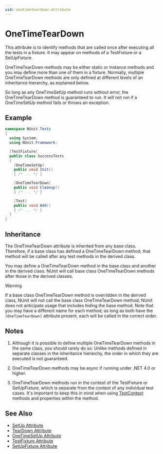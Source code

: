 ```yaml
---
uid: onetimeteardown-attribute
---
```


# OneTimeTearDown

This attribute is to identify methods that are called once after executing all the tests
in a fixture. It may appear on methods of a TestFixture or a SetUpFixture.

OneTimeTearDown methods may be either static or
instance methods and you may define more than one of them in a fixture.
Normally, multiple OneTimeTearDown methods are only defined at different levels
of an inheritance hierarchy, as explained below.

So long as any OneTimeSetUp method runs without error, the OneTimeTearDown method is
guaranteed to run. It will not run if a OneTimeSetUp method fails or throws an
exception.

## Example

```csharp
namespace NUnit.Tests
{
  using System;
  using NUnit.Framework;

  [TestFixture]
  public class SuccessTests
  {
    [OneTimeSetUp]
    public void Init()
    { /* ... */ }

    [OneTimeTearDown]
    public void Cleanup()
    { /* ... */ }

    [Test]
    public void Add()
    { /* ... */ }
  }
}
```

## Inheritance

The OneTimeTearDown attribute is inherited from any base class. Therefore, if a base
class has defined a OneTimeTearDown method, that method will be called
after any test methods in the derived class.

You may define a OneTimeTearDown method
in the base class and another in the derived class. NUnit will call base
class OneTimeTearDown methods after those in the derived classes.

> [!WARNING]
> If a base class OneTimeTearDown method is overridden in the derived class, NUnit will not call the base class OneTimeTearDown method; NUnit does not anticipate usage that includes hiding the base method. Note that you may have a different name for each method; as long as both have the `[OneTimeTearDown]` attribute present, each will be called in the correct order.

## Notes

 1. Although it is possible to define multiple OneTimeTearDown methods
    in the same class, you should rarely do so. Unlike methods defined in
    separate classes in the inheritance hierarchy, the order in which they
    are executed is not guaranteed.

 2. OneTimeTearDown methods may be async if running under .NET 4.0 or higher.

 3. OneTimeTearDown methods run in the context of the TestFixture or SetUpFixture, which is separate from the context of any individual test cases. It's important to keep this in mind when using [TestContext](xref:testcontext) methods and properties within the method.

## See Also

* [SetUp Attribute](setup.md)
* [TearDown Attribute](teardown.md)
* [OneTimeSetUp Attribute](onetimesetup.md)
* [TestFixture Attribute](testfixture.md)
* [SetUpFixture Attribute](setupfixture.md)
